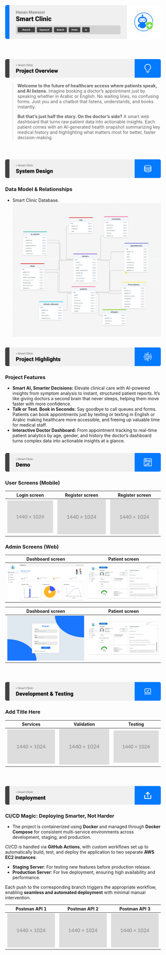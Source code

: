 <img src="./readme/title1.svg"/>

<br><br>

<!-- project overview -->
<img src="./readme/title2.svg"/>

> **Welcome to the future of healthcare access  where patients speak, and AI listens.**
Imagine booking a doctor’s appointment just by speaking  whether in Arabic or English. No waiting lines, no confusing forms. Just you and a chatbot that listens, understands, and books instantly.
>
> **But that’s just half the story. 
On the doctor’s side?**
A smart web dashboard that turns raw patient data into actionable insights.
Each patient comes with an AI-generated health snapshot  summarizing key medical history and highlighting what matters most for better, faster decision-making.

<br><br>

<!-- System Design -->
<img src="./readme/title3.svg"/>

### Data Model & Relationships

- Smart Clinic Database.
 ![Landing](./readme/demo/SmartClinicERD.png)
<br><br>

<!-- Project Highlights -->
<img src="./readme/title4.svg"/>

### Project Features

- **Smart AI, Smarter Decisions:** Elevate clinical care with AI-powered insights from symptom analysis to instant, structured patient reports. It’s like giving doctors a second brain that never sleeps, helping them move faster with more confidence.
- **Talk or Text. Book in Seconds:** Say goodbye to call queues and forms. Patients can book appointments just by texting or texting in English or Arabic  making healthcare more accessible, and freeing up valuable time for medical staff.
- **Interactive Doctor Dashboard:** From appointment tracking to real-time patient analytics by age, gender, and history  the doctor’s dashboard turns complex data into actionable insights at a glance.
<br><br>

<!-- Demo -->
<img src="./readme/title5.svg"/>

### User Screens (Mobile)

| Login screen                            | Register screen                       | Register screen                       |
| --------------------------------------- | ------------------------------------- | ------------------------------------- |
| ![Landing](./readme/demo/1440x1024.png) | ![fsdaf](./readme/demo/1440x1024.png) | ![fsdaf](./readme/demo/1440x1024.png) |


### Admin Screens (Web)

| Dashboard screen                            | Patient screen                       |
| --------------------------------------- | ------------------------------------- |
| ![Landing](./readme/demo/dashboardPage.png) | ![fsdaf](./readme/demo/patientpage.png) |

| Dashboard screen                            | Patient screen                       |
| --------------------------------------- | ------------------------------------- |
| ![Landing](./readme/demo/registerPage.png) | ![fsdaf](./readme/demo/patientpage.png) |
<br><br>

<!-- Development & Testing -->
<img src="./readme/title6.svg"/>

### Add Title Here


| Services                            | Validation                       | Testing                        |
| --------------------------------------- | ------------------------------------- | ------------------------------------- |
| ![Landing](./readme/demo/1440x1024.png) | ![fsdaf](./readme/demo/1440x1024.png) | ![fsdaf](./readme/demo/1440x1024.png) |


<br><br>

<!-- Deployment -->
<img src="./readme/title7.svg"/>

###  CI/CD Magic: Deploying Smarter, Not Harder

- The project is containerized using **Docker** and managed through **Docker Compose** for consistent multi-service environments across development, staging, and production.

CI/CD is handled via **GitHub Actions**, with custom workflows set up to automatically build, test, and deploy the application to two separate **AWS EC2 instances**:

- **Staging Server**: For testing new features before production release.
- **Production Server**: For live deployment, ensuring high availability and performance.

Each push to the corresponding branch triggers the appropriate workflow, enabling **seamless and automated deployment** with minimal manual intervention.


| Postman API 1                            | Postman API 2                       | Postman API 3                        |
| --------------------------------------- | ------------------------------------- | ------------------------------------- |
| ![Landing](./readme/demo/1440x1024.png) | ![fsdaf](./readme/demo/1440x1024.png) | ![fsdaf](./readme/demo/1440x1024.png) |

<br><br>
